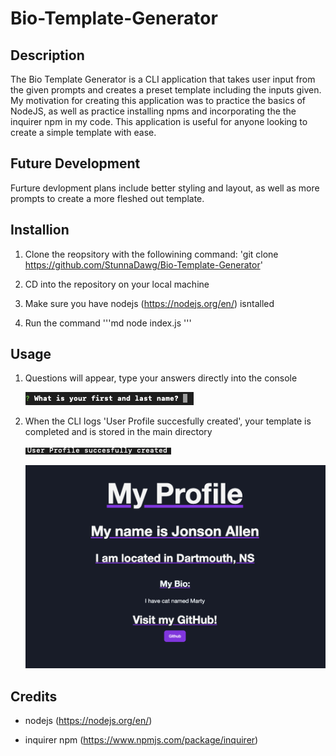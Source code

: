 # Bio-Template-Generator

## Description
The Bio Template Generator is a CLI application that takes user input from the given prompts and creates a preset template including the inputs given. My motivation for creating this application was to practice the basics of NodeJS, as well as practice installing npms and incorporating the the inquirer npm in my code. This application is useful for anyone looking to create a simple template with ease. 

## Future Development
Furture devlopment plans include better styling and layout, as well as more prompts to create a more fleshed out template.

## Installion 

1. Clone the reopsitory with the followining command: 'git clone https://github.com/StunnaDawg/Bio-Template-Generator'

2. CD into the repository on your local machine

3. Make sure you have nodejs (https://nodejs.org/en/) isntalled

4. Run the command 
   '''md
   node index.js
   '''
## Usage

1. Questions will appear, type your answers directly into the console 

   ![alt text](./assets/images/Screenshot%202023-03-13%20at%204.44.07%20PM.png)

2. When the CLI logs 'User Profile succesfully created', your template is completed and is stored in the main directory

    ![alt text](./assets/images/Screenshot%202023-03-13%20at%204.48.13%20PM.png)
   
    ![alt text](./assets/images/Screenshot%202023-03-13%20at%204.50.47%20PM.png)
    

## Credits

- nodejs (https://nodejs.org/en/)

- inquirer npm (https://www.npmjs.com/package/inquirer)
